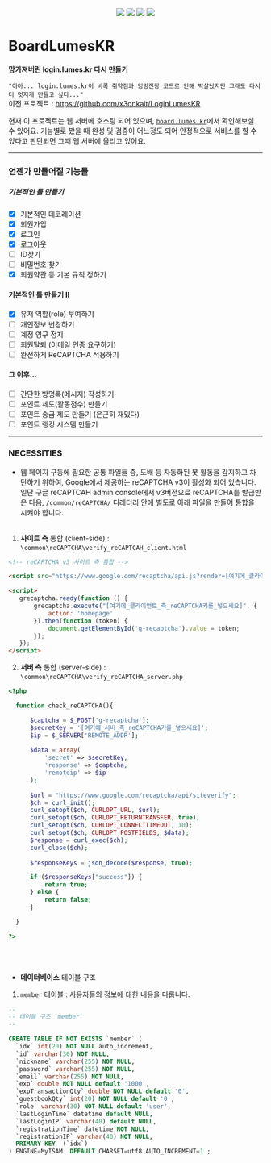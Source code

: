<p align = "center">
 <img src="https://img.shields.io/github/languages/code-size/lumes-board/BoardLumesKR">
 <img src="https://img.shields.io/tokei/lines/github/lumes-board/BoardLumesKR">
 <img src="https://img.shields.io/github/languages/top/lumes-board/BoardLumesKR">
 <img src="https://img.shields.io/website?down_color=lightgray&down_message=offline&up_color=blue&up_message=online&url=http%3A%2F%2Fboard.lumes.kr">
</p>

# BoardLumesKR
**망가져버린 login.lumes.kr 다시 만들기**   

`"아아... login.lumes.kr이 비록 취약점과 엉망진창 코드로 인해 박살났지만 그래도 다시 더 멋지게 만들고 싶다..."`   
이전 프로젝트 : https://github.com/x3onkait/LoginLumesKR  

현재 이 프로젝트는 웹 서버에 호스팅 되어 있으며, <a href="http://board.lumes.kr/">`board.lumes.kr`</a>에서 확인해보실 수 있어요. 기능별로 봤을 때 완성 및 검증이 어느정도 되어 안정적으로 서비스를 할 수 있다고 판단되면 그때 웹 서버에 올리고 있어요.
 
* * *
### 언젠가 만들어질 기능들

##### 기본적인 틀 만들기
- [x] 기본적인 데코레이션
- [x] 회원가입
- [x] 로그인
- [x] 로그아웃
- [ ] ID찾기
- [ ] 비밀번호 찾기
- [x] 회원약관 등 기본 규칙 정하기

#### 기본적인 틀 만들기 II
- [x] 유저 역할(role) 부여하기
- [ ] 개인정보 변경하기
- [ ] 계정 영구 정지
- [ ] 회원탈퇴 (이메일 인증 요구하기)
- [ ] 완전하게 ReCAPTCHA 적용하기

#### 그 이후...
- [ ] 간단한 방명록(메시지) 작성하기
- [ ] 포인트 제도(활동점수) 만들기
- [ ] 포인트 송금 제도 만들기 (은근히 재밌다)
- [ ] 포인트 랭킹 시스템 만들기 

* * *
### NECESSITIES
 - 웹 페이지 구동에 필요한 공통 파일들 중, 도배 등 자동화된 봇 활동을 감지하고 차단하기 위하여, Google에서 제공하는 reCAPTCHA v3이 활성화 되어 있습니다. 일단 구글 reCAPTCAH admin console에서 v3버전으로 reCAPTCHA를 발급받은 다음, `/common/reCAPTCHA/` 디레터리 안에 별도로 아래 파일을 만들어 통합을 시켜야 합니다.<br><br>
1. **사이트 측** 통합 (client-side) : `\common\reCAPTCHA\verify_reCAPTCAH_client.html`
 ```html
<!-- reCAPTCHA v3 사이트 측 통합 -->

<script src="https://www.google.com/recaptcha/api.js?render=[여기에_클라이언트_측_reCAPTCHA키를_넣으세요]"></script>

<script>
    grecaptcha.ready(function () {
        grecaptcha.execute("[여기에_클라이언트_측_reCAPTCHA키를_넣으세요]", {
            action: 'homepage'
        }).then(function (token) {
            document.getElementById('g-recaptcha').value = token;
        });
    });
</script>
```
2. **서버 측** 통합 (server-side) : `\common\reCAPTCHA\verify_reCAPTCHA_server.php`
  ```php
  <?php

    function check_reCAPTCHA(){

        $captcha = $_POST['g-recaptcha'];
        $secretKey = '[여기에_서버_측_reCAPTCHA키를_넣으세요]'; 
        $ip = $_SERVER['REMOTE_ADDR'];                           
        
        $data = array(
            'secret' => $secretKey,
            'response' => $captcha,
            'remoteip' => $ip  
        );
        
        $url = "https://www.google.com/recaptcha/api/siteverify";
        $ch = curl_init();
        curl_setopt($ch, CURLOPT_URL, $url);
        curl_setopt($ch, CURLOPT_RETURNTRANSFER, true);
        curl_setopt($ch, CURLOPT_CONNECTTIMEOUT, 10);
        curl_setopt($ch, CURLOPT_POSTFIELDS, $data);
        $response = curl_exec($ch);
        curl_close($ch);
        
        $responseKeys = json_decode($response, true);

        if ($responseKeys["success"]) {
            return true;
        } else {
            return false;
        }

    }

?>
  ```
  <br><br>
- **데이터베이스** 테이블 구조
1. `member` 테이블 : 사용자들의 정보에 대한 내용을 다룹니다.
```sql
--
-- 테이블 구조 `member`
--

CREATE TABLE IF NOT EXISTS `member` (
  `idx` int(20) NOT NULL auto_increment,
  `id` varchar(30) NOT NULL,
  `nickname` varchar(255) NOT NULL,
  `password` varchar(255) NOT NULL,
  `email` varchar(255) NOT NULL,
  `exp` double NOT NULL default '1000',
  `expTransactionQty` double NOT NULL default '0',
  `guestbookQty` int(20) NOT NULL default '0',
  `role` varchar(30) NOT NULL default 'user',
  `lastLoginTime` datetime default NULL,
  `lastLoginIP` varchar(40) default NULL,
  `registrationTime` datetime NOT NULL,
  `registrationIP` varchar(40) NOT NULL,
  PRIMARY KEY  (`idx`)
) ENGINE=MyISAM  DEFAULT CHARSET=utf8 AUTO_INCREMENT=1 ;
```
